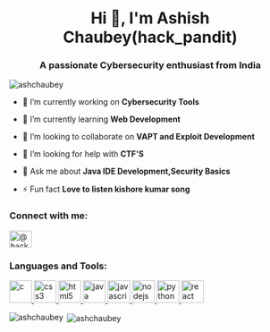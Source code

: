 <h1 align="center">Hi 👋, I'm Ashish Chaubey(hack_pandit)</h1>
<h3 align="center">A passionate Cybersecurity enthusiast from India</h3>

<p align="left"> <img src="https://komarev.com/ghpvc/?username=ashchaubey&label=Profile%20views&color=0e75b6&style=flat" alt="ashchaubey" /> </p>

- 🔭 I’m currently working on **Cybersecurity Tools**

- 🌱 I’m currently learning **Web Development**

- 👯 I’m looking to collaborate on **VAPT and Exploit Development**

- 🤝 I’m looking for help with **CTF'S**

- 💬 Ask me about **Java IDE Development,Security Basics**

- ⚡ Fun fact **Love to listen kishore kumar song**

<h3 align="left">Connect with me:</h3>
<p align="left">
<a href="https://twitter.com/@hack_pandit" target="blank"><img align="center" src="https://cdn.jsdelivr.net/npm/simple-icons@3.0.1/icons/twitter.svg" alt="@hack_pandit" height="30" width="40" /></a>
</p>

<h3 align="left">Languages and Tools:</h3>
<p align="left"> <a href="https://www.cprogramming.com/" target="_blank"> <img src="https://devicons.github.io/devicon/devicon.git/icons/c/c-original.svg" alt="c" width="40" height="40"/> </a> <a href="https://www.w3schools.com/css/" target="_blank"> <img src="https://devicons.github.io/devicon/devicon.git/icons/css3/css3-original-wordmark.svg" alt="css3" width="40" height="40"/> </a> <a href="https://www.w3.org/html/" target="_blank"> <img src="https://devicons.github.io/devicon/devicon.git/icons/html5/html5-original-wordmark.svg" alt="html5" width="40" height="40"/> </a> <a href="https://www.java.com" target="_blank"> <img src="https://devicons.github.io/devicon/devicon.git/icons/java/java-original-wordmark.svg" alt="java" width="40" height="40"/> </a> <a href="https://developer.mozilla.org/en-US/docs/Web/JavaScript" target="_blank"> <img src="https://devicons.github.io/devicon/devicon.git/icons/javascript/javascript-original.svg" alt="javascript" width="40" height="40"/> </a> <a href="https://nodejs.org" target="_blank"> <img src="https://devicons.github.io/devicon/devicon.git/icons/nodejs/nodejs-original-wordmark.svg" alt="nodejs" width="40" height="40"/> </a> <a href="https://www.python.org" target="_blank"> <img src="https://devicons.github.io/devicon/devicon.git/icons/python/python-original.svg" alt="python" width="40" height="40"/> </a> <a href="https://reactjs.org/" target="_blank"> <img src="https://devicons.github.io/devicon/devicon.git/icons/react/react-original-wordmark.svg" alt="react" width="40" height="40"/> </a> </p>

<p><img align="left" src="https://github-readme-stats.vercel.app/api/top-langs?username=ashchaubey&show_icons=true&locale=en&layout=compact" alt="ashchaubey" /></p>

<p>&nbsp;<img align="center" src="https://github-readme-stats.vercel.app/api?username=ashchaubey&show_icons=true&locale=en" alt="ashchaubey" /></p>







